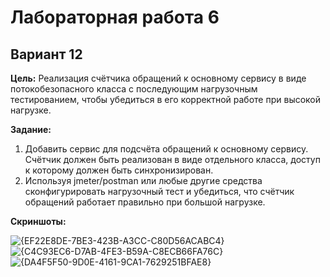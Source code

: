 #  Лабораторная работа 6

## Вариант 12

**Цель:** Реализация счётчика обращений к основному сервису в виде потокобезопасного класса с последующим нагрузочным тестированием, чтобы убедиться в его корректной работе при высокой нагрузке.

**Задание:**

1. Добавить сервис для подсчёта обращений к основному сервису. Счётчик должен быть реализован в виде отдельного класса, доступ к которому должен быть синхронизирован.
2. Используя jmeter/postman или любые другие средства сконфигурировать нагрузочный тест и убедиться, что счётчик обращений работает правильно при большой нагрузке.

**Скриншоты:**

![{EF22E8DE-7BE3-423B-A3CC-C80D56ACABC4}](https://github.com/user-attachments/assets/27ad8b64-5a1b-4084-92b2-90ceb702ae05)
![{C4C93EC6-D7AB-4FE3-B59A-C8ECB66FA76C}](https://github.com/user-attachments/assets/88f9c943-679b-4a3b-9eaf-46a9c70fe76c)
![{DA4F5F50-9D0E-4161-9CA1-7629251BFAE8}](https://github.com/user-attachments/assets/620d5739-9568-4591-b692-3971bb3d70f5)
